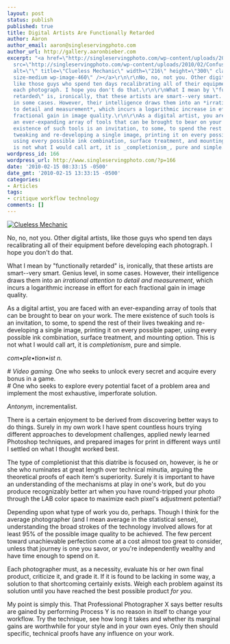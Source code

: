 ```yaml
---
layout: post
status: publish
published: true
title: Digital Artists Are Functionally Retarded
author: Aaron
author_email: aaron@singleservingphoto.com
author_url: http://gallery.aaronbieber.com
excerpt: "<a href=\"http://singleservingphoto.com/wp-content/uploads/2010/02/ConfusedMechanic.jpg\"><img
  src=\"http://singleservingphoto.com/wp-content/uploads/2010/02/ConfusedMechanic-216x300.jpg\"
  alt=\"\" title=\"Clueless Mechanic\" width=\"216\" height=\"300\" class=\"alignright
  size-medium wp-image-460\" /></a>\r\n\r\nNo, no, not you. Other digital artists,
  like those guys who spend ten days recalibrating all of their equipment before developing
  each photograph. I hope you don't do that.\r\n\r\nWhat I mean by \"functionally
  retarded\" is, ironically, that these artists are smart--very smart. Genius level,
  in some cases. However, their intelligence draws them into an *irrational attention
  to detail and measurement*, which incurs a logarithmic increase in effort for each
  fractional gain in image quality.\r\n\r\nAs a digital artist, you are faced with
  an ever-expanding array of tools that can be brought to bear on your work. The mere
  existence of such tools is an invitation, to some, to spend the rest of their lives
  tweaking and re-developing a single image, printing it on every possible paper,
  using every possible ink combination, surface treatment, and mounting option. This
  is not what I would call art, it is _completionism_, pure and simple."
wordpress_id: 166
wordpress_url: http://www.singleservingphoto.com/?p=166
date: '2010-02-15 08:33:15 -0500'
date_gmt: '2010-02-15 13:33:15 -0500'
categories:
- Articles
tags:
- critique workflow technology
comments: []
---
```

[![](http://singleservingphoto.com/wp-content/uploads/2010/02/ConfusedMechanic-216x300.jpg "Clueless Mechanic")](http://singleservingphoto.com/wp-content/uploads/2010/02/ConfusedMechanic.jpg)

No, no, not you. Other digital artists, like those guys who spend ten
days recalibrating all of their equipment before developing each
photograph. I hope you don't do that.

What I mean by "functionally retarded" is, ironically, that these
artists are smart--very smart. Genius level, in some cases. However,
their intelligence draws them into an *irrational attention to detail
and measurement*, which incurs a logarithmic increase in effort for
each fractional gain in image quality.

As a digital artist, you are faced with an ever-expanding array of tools
that can be brought to bear on your work. The mere existence of such
tools is an invitation, to some, to spend the rest of their lives
tweaking and re-developing a single image, printing it on every possible
paper, using every possible ink combination, surface treatment, and
mounting option. This is not what I would call art, it is
_completionism_, pure and simple.<span id="more"></span><span
id="more-166"></span>

*com•ple•tion•ist* _n._

\# _Video gaming._ One who seeks to unlock every secret and acquire
every bonus in a game.\
 \# One who seeks to explore every potential facet of a problem area and
implement the most exhaustive, imperforate solution.

_Antonym_, incrementalist.

There is a certain enjoyment to be derived from discovering better ways
to do things. Surely in my own work I have spent countless hours trying
different approaches to development challenges, applied newly learned
Photoshop techniques, and prepared images for print in different ways
until I settled on what I thought worked best.

The type of completionist that this diatribe is focused on, however, is
he or she who ruminates at great length over technical minutia, arguing
the theoretical proofs of each item's superiority. Surely it is
important to have an understanding of the mechanisms at play in one's
work, but do you produce recognizably better art when you have
round-tripped your photo through the LAB color space to maximize each
pixel's adjustment potential?

Depending upon what type of work you do, perhaps. Though I think for the
average photographer (and I mean average in the statistical sense),
understanding the broad strokes of the technology involved allows for at
least 95% of the possible image quality to be achieved. The few percent
toward unachievable perfection come at a cost almost too great to
consider, unless that journey is one you savor, or you're independently
wealthy and have time enough to spend on it.

Each photographer must, as a necessity, evaluate his or her own final
product, criticize it, and grade it. If it is found to be lacking in
some way, a solution to that shortcoming certainly exists. Weigh each
problem against its solution until you have reached the best possible
product _for you_.

My point is simply this. That Professional Photographer X says better
results are gained by performing Process Y is no reason in itself to
change your workflow. Try the technique, see how long it takes and
whether its marginal gains are worthwhile for your style and in your own
eyes. Only then should specific, technical proofs have any influence on
your work.
